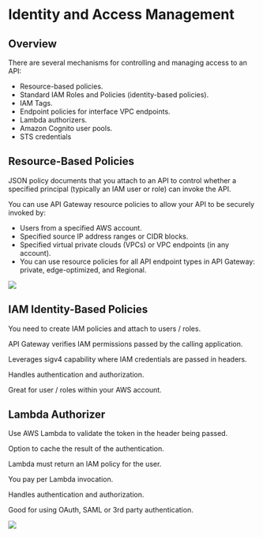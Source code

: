 # Identity and Access Management

## Overview

There are several mechanisms for controlling and managing access to an API:

- Resource-based policies.
- Standard IAM Roles and Policies (identity-based policies).
- IAM Tags.
- Endpoint policies for interface VPC endpoints.
- Lambda authorizers.
- Amazon Cognito user pools.
- STS credentials


## Resource-Based Policies

JSON policy documents that you attach to an API to control whether a specified principal (typically an IAM user or role) can invoke the API.

You can use API Gateway resource policies to allow your API to be securely invoked by:

- Users from a specified AWS account.
- Specified source IP address ranges or CIDR blocks.
- Specified virtual private clouds (VPCs) or VPC endpoints (in any account).
- You can use resource policies for all API endpoint types in API Gateway: private, edge-optimized, and Regional.

![](https://digitalcloud.training/wp-content/uploads/2022/01/amazon-api-gateway-resource-based-policy.jpeg)


## IAM Identity-Based Policies

You need to create IAM policies and attach to users / roles.

API Gateway verifies IAM permissions passed by the calling application.

Leverages sigv4 capability where IAM credentials are passed in headers.

Handles authentication and authorization.

Great for user / roles within your AWS account.


## Lambda Authorizer

Use AWS Lambda to validate the token in the header being passed.

Option to cache the result of the authentication.

Lambda must return an IAM policy for the user.

You pay per Lambda invocation.

Handles authentication and authorization.

Good for using OAuth, SAML or 3rd party authentication.

![](https://digitalcloud.training/wp-content/uploads/2022/01/amazon-api-gateway-lambda-authorizer.jpeg)